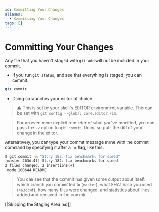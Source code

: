 ```yaml
---
id: Committing Your Changes
aliases:
  - Committing Your Changes
tags: []
---
```


# Committing Your Changes

Any file that you haven't staged with `git add` will not be included in your 
commit.

- If you run `git status`, and see that everything is staged, you can commit.

```bash
git commit
```

- Doing so launches your editor of choice.

> :warning: This is set by your shell's EDITOR environment variable. 
This can be set with `git config --global core.editor vim`.

> For an even more explicit reminder of what you've modified, you can pass the 
`-v` option to `git commit`. Doing so puts the diff of your change in the editor.

Alternatively, you can type your commit message inline with the commit command by specifying it
after a `-m` flag, like this:
```bash
$ git commit -m "Story 182: fix benchmarks for speed"
[master 463dc4f] Story 182: fix benchmarks for speed
2 files changed, 2 insertions(+)
 mode 100644 README
```

> You can see that the commit has given some output about itself: which branch
you committed to (`master`), what SHA1 hash you used (`463dc4f`), how many files
were changed, and statistics about lines added and removed in the commit.

[[Skipping the Staging Area.md]]
